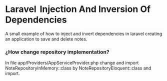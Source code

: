 # Laravel   Injection And Inversion Of Dependencies

A small example of how to inject and invert dependencies in laravel creating an application to save and delete notes. 

### ¿How change repository implementation?
In file app/Providers/AppServiceProvider.php change and import NoteRepositoryInMemory::class by NoteRepositoryEloquent::class and import.